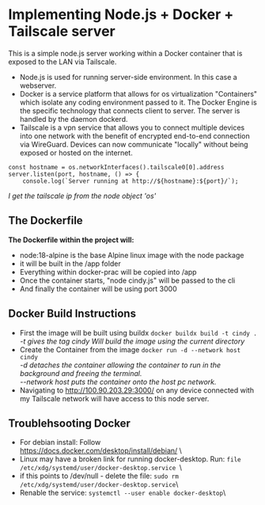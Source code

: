 Implementing Node.js + Docker + Tailscale server 
=====

This is a simple node.js server working within a Docker container that is exposed to the LAN via Tailscale. 

* Node.js is used for running server-side environment. In this case a webserver.
* Docker is a service platform that allows for os virtualization "Containers" which isolate any coding environment passed to it. The Docker Engine is the specific technology that connects client to server. The server is handled by the daemon dockerd.
* Tailscale is a vpn service that allows you to connect multiple devices into one network with the benefit of encrypted end-to-end connection via WireGuard. Devices can now communicate "locally" without being exposed or hosted on the internet.

```
const hostname = os.networkInterfaces().tailscale0[0].address
server.listen(port, hostname, () => {
    console.log(`Server running at http://${hostname}:${port}/`);
```
*I get the tailscale ip from the node object 'os'* 

## The Dockerfile
**The Dockerfile within the project will:**
* node:18-alpine is the base Alpine linux image with the node package
* it will be built in the /app folder
* Everything within docker-prac will be copied into /app
* Once the container starts, "node cindy.js" will be passed to the cli
* And finally the container will be using port 3000

## Docker Build Instructions
* First the image will be built using buildx
`docker buildx build -t cindy . `\
*-t gives the tag cindy*
*Will build the image using the current directory*
* Create the Container from the image
` docker run -d --network host cindy `\
*-d detaches the container allowing the container to run in the background and freeing the terminal.*\
*--network host puts the container onto the host pc network.*
* Navigating to http://100.90.203.29:3000/ on any device connected with my Tailscale network will have access to this node server. 

## Troublehsooting Docker
* For debian install: Follow https://docs.docker.com/desktop/install/debian/ \
* Linux may have a broken link for running docker-desktop. Run:
`file /etc/xdg/systemd/user/docker-desktop.service `\
* if this points to /dev/null - delete the file:
` sudo rm /etc/xdg/systemd/user/docker-desktop.service `\
* Renable the service: 
` systemctl --user enable docker-desktop `\

